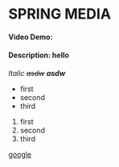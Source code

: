 # SPRING MEDIA

#### Video Demo:  <URL HERE>

#### Description: hello

*Italic ~~asdw~~ **asdw***

- first
- second
- third

1. first
2. second
3. third

[google](http://www.google.com "custom")